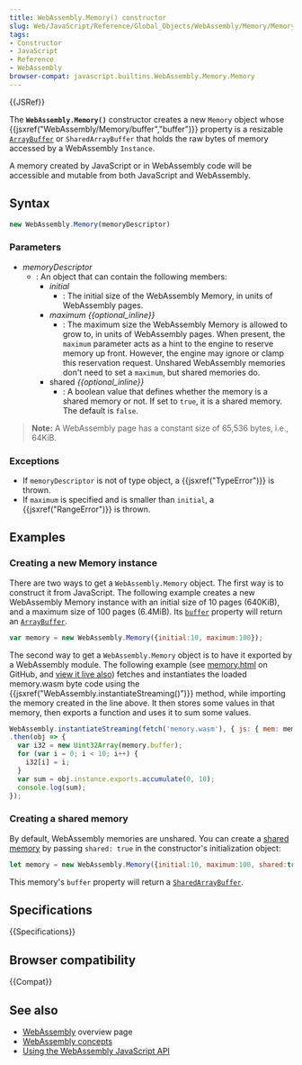 ```yaml
---
title: WebAssembly.Memory() constructor
slug: Web/JavaScript/Reference/Global_Objects/WebAssembly/Memory/Memory
tags:
- Constructor
- JavaScript
- Reference
- WebAssembly
browser-compat: javascript.builtins.WebAssembly.Memory.Memory
---
```

{{JSRef}}

The **`WebAssembly.Memory()`** constructor creates a new `Memory` object whose
{{jsxref("WebAssembly/Memory/buffer","buffer")}} property is a
resizable
[`ArrayBuffer`](/en-US/docs/Web/JavaScript/Reference/Global_Objects/ArrayBuffer)
or `SharedArrayBuffer` that holds the raw bytes of memory accessed by a
WebAssembly `Instance`.

A memory created by JavaScript or in WebAssembly code will be accessible and
mutable from both JavaScript and WebAssembly.

## Syntax

```js
new WebAssembly.Memory(memoryDescriptor)
```

### Parameters

- _memoryDescriptor_
  - : An object that can contain the following members:
    - _initial_
      - : The initial size of the WebAssembly Memory, in units of WebAssembly
        pages.
    - _maximum {{optional_inline}}_
      - : The maximum size the WebAssembly Memory is allowed to grow to, in
        units of WebAssembly pages. When present, the `maximum` parameter acts
        as a hint to the engine to reserve memory up front. However, the engine
        may ignore or clamp this reservation request. Unshared WebAssembly
        memories don't need to set a `maximum`, but shared memories do.
    - shared _{{optional_inline}}_
      - : A boolean value that defines whether the memory is a shared memory or
        not. If set to `true`, it is a shared memory. The default is `false`.

> **Note:** A WebAssembly page has a constant size of 65,536 bytes, i.e., 64KiB.

### Exceptions

- If `memoryDescriptor` is not of type object, a
  {{jsxref("TypeError")}} is thrown.
- If `maximum` is specified and is smaller than `initial`, a
  {{jsxref("RangeError")}} is thrown.

## Examples

### Creating a new Memory instance

There are two ways to get a `WebAssembly.Memory` object. The first way is to
construct it from JavaScript. The following example creates a new WebAssembly
Memory instance with an initial size of 10 pages (640KiB), and a maximum size of
100 pages (6.4MiB). Its
[`buffer`](/en-US/docs/Web/JavaScript/Reference/Global_Objects/WebAssembly/Memory/buffer)
property will return an
[`ArrayBuffer`](/en-US/docs/Web/JavaScript/Reference/Global_Objects/ArrayBuffer).

```js
var memory = new WebAssembly.Memory({initial:10, maximum:100});
```

The second way to get a `WebAssembly.Memory` object is to have it exported by a
WebAssembly module. The following example (see
[memory.html](https://github.com/mdn/webassembly-examples/blob/master/js-api-examples/memory.html)
on GitHub, and
[view it live also](https://mdn.github.io/webassembly-examples/js-api-examples/memory.html))
fetches and instantiates the loaded memory.wasm byte code using the
{{jsxref("WebAssembly.instantiateStreaming()")}} method, while
importing the memory created in the line above. It then stores some values in
that memory, then exports a function and uses it to sum some values.

```js
WebAssembly.instantiateStreaming(fetch('memory.wasm'), { js: { mem: memory } })
.then(obj => {
  var i32 = new Uint32Array(memory.buffer);
  for (var i = 0; i < 10; i++) {
    i32[i] = i;
  }
  var sum = obj.instance.exports.accumulate(0, 10);
  console.log(sum);
});
```

### Creating a shared memory

By default, WebAssembly memories are unshared. You can create a
[shared memory](/en-US/docs/WebAssembly/Understanding_the_text_format#Shared_memories)
by passing `shared: true` in the constructor's initialization object:

```js
let memory = new WebAssembly.Memory({initial:10, maximum:100, shared:true});
```

This memory's `buffer` property will return a
[`SharedArrayBuffer`](/en-US/docs/Web/JavaScript/Reference/Global_Objects/SharedArrayBuffer).

## Specifications

{{Specifications}}

## Browser compatibility

{{Compat}}

## See also

- [WebAssembly](/en-US/docs/WebAssembly) overview page
- [WebAssembly concepts](/en-US/docs/WebAssembly/Concepts)
- [Using the WebAssembly JavaScript API](/en-US/docs/WebAssembly/Using_the_JavaScript_API)
